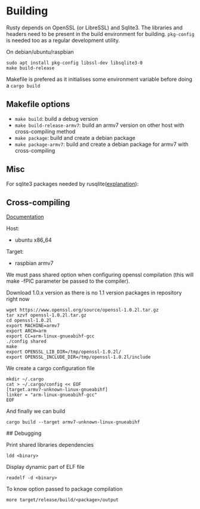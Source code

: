 # Building

Rusty depends on OpenSSL (or LibreSSL) and Sqlite3. The libraries and headers need to be present in the build environment for building. `pkg-config` is needed too as a regular development utility.

On debian/ubuntu/raspbian

    sudo apt install pkg-config libssl-dev libsqlite3-0 
    make build-release

Makefile is prefered as it initialises some environment variable before doing a `cargo build`

## Makefile options 

- `make build`: build a debug version
- `make build-release-armv7`: build an armv7 version on other host with cross-compiling method
- `make package`: build and create a debian package
- `make package-armv7`: build and create a debian package for armv7 with cross-compiling

## Misc

For sqlite3 packages needed by rusqlite([explanation](https://github.com/jgallagher/rusqlite#notes-on-building-rusqlite-and-libsqlite3-sys)):

## Cross-compiling

[Documentation](https://github.com/japaric/rust-cross)

Host: 
- ubuntu x86_64

Target:
- raspbian armv7

We must pass shared option when configuring openssl compilation (this will make -fPIC parameter be passed to the compiler).

Download 1.0.x version as there is no 1.1 version packages in repository right now

    wget https://www.openssl.org/source/openssl-1.0.2l.tar.gz
    tar xzvf openssl-1.0.2l.tar.gz
    cd openssl-1.0.2l
    export MACHINE=armv7
    export ARCH=arm
    export CC=arm-linux-gnueabihf-gcc
    ./config shared
    make
    export OPENSSL_LIB_DIR=/tmp/openssl-1.0.2l/
    export OPENSSL_INCLUDE_DIR=/tmp/openssl-1.0.2l/include

We create a cargo configuration file 

    mkdir ~/.cargo
    cat > ~/.cargo/config << EOF
    [target.armv7-unknown-linux-gnueabihf]
    linker = "arm-linux-gnueabihf-gcc"
    EOF

And finally we can build 

    cargo build --target armv7-unknown-linux-gnueabihf

## Debugging

Print shared libraries dependencies 

    ldd <binary> 

Display dynamic part of ELF file

    readelf -d <binary>

To know option passed to package compilation

    more target/release/build/<package>/output
